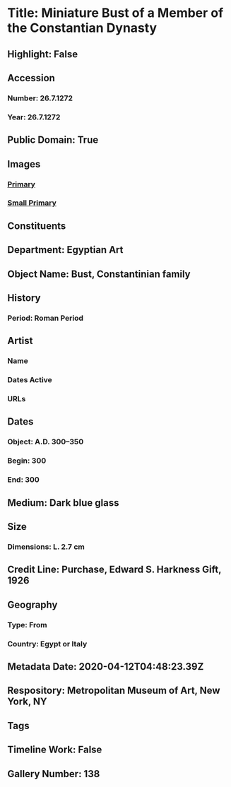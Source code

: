 # Title: Miniature Bust of a Member of the Constantian Dynasty
## Highlight: False
## Accession
### Number: 26.7.1272
### Year: 26.7.1272
## Public Domain: True
## Images
### [Primary](https://images.metmuseum.org/CRDImages/eg/original/vs26.7.1272.jpg)
### [Small Primary](https://images.metmuseum.org/CRDImages/eg/web-large/vs26.7.1272.jpg)
## Constituents
## Department: Egyptian Art
## Object Name: Bust, Constantinian family
## History
### Period: Roman Period
## Artist
### Name
### Dates Active
### URLs
## Dates
### Object: A.D. 300–350
### Begin: 300
### End: 300
## Medium: Dark blue glass
## Size
### Dimensions: L. 2.7 cm
## Credit Line: Purchase, Edward S. Harkness Gift, 1926
## Geography
### Type: From
### Country: Egypt or Italy
## Metadata Date: 2020-04-12T04:48:23.39Z
## Respository: Metropolitan Museum of Art, New York, NY
## Tags
## Timeline Work: False
## Gallery Number: 138
